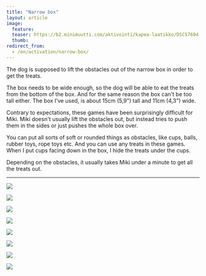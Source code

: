 ```yaml
---
title: "Narrow box"
layout: article
image:
  feature:
  teaser: https://b2.minimuutti.com/aktivointi/kapea-laatikko/DSC57694-245px.jpg
  thumb:
redirect_from:
  - /en/activation/narrow-box/
---
```


The dog is supposed to lift the obstacles out of the narrow box in order to get the treats.

The box needs to be wide enough, so the dog will be able to eat the treats from the bottom of the box. And for the same reason the box can't be too tall either. The box I've used, is about 15cm (5,9") tall and 11cm (4,3") wide.

Contrary to expectations, these games have been surprisingly difficult for Miki. Miki doesn't usually lift the obstacles out, but instead tries to push them in the sides or just pushes the whole box over.

You can put all sorts of soft or rounded things as obstacles, like cups, balls, rubber toys, rope toys etc. And you can use any treats in these games. When I put cups facing down in the box, I hide the treats under the cups.

Depending on the obstacles, it usually takes Miki under a minute to get all the treats out.

---

![](https://b2.minimuutti.com/aktivointi/kapea-laatikko/DSC57719-800px.jpg)

![](https://b2.minimuutti.com/aktivointi/kapea-laatikko/DSC57721-800px.jpg)

![](https://b2.minimuutti.com/aktivointi/kapea-laatikko/DSC57729-800px.jpg)

![](https://b2.minimuutti.com/aktivointi/kapea-laatikko/DSC57694-800px.jpg)

![](https://b2.minimuutti.com/aktivointi/kapea-laatikko/DSC57713-800px.jpg)

![](https://b2.minimuutti.com/aktivointi/kapea-laatikko/DSC57734-800px.jpg)

![](https://b2.minimuutti.com/aktivointi/kapea-laatikko/DSC57698-800px.jpg)

![](https://b2.minimuutti.com/aktivointi/kapea-laatikko/Image1-800px.jpg)
